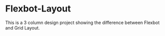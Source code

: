 # Flexbot-Layout
This is a 3 column design project showing the difference between Flexbot and Grid Layout.
